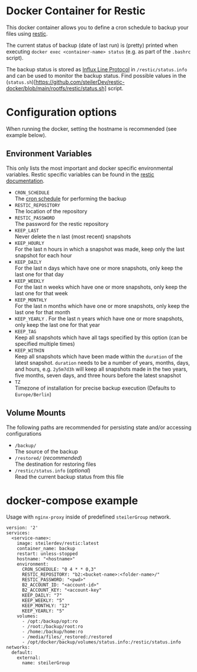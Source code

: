 # Docker Container for Restic
This docker container allows you to define a cron schedule to backup your files using [restic](https://github.com/restic/restic).

The current status of backup (date of last run) is (pretty) printed when executing `docker exec <container-name> status` (e.g. as part of the `.bashrc` script).

The backup status is stored as [Influx Line Protocol](https://docs.influxdata.com/influxdb/latest/reference/syntax/line-protocol/) in `/restic/status.info` and can be used to monitor the backup status. Find possible values in the (`status.sh`)[https://github.com/steilerDev/restic-docker/blob/main/rootfs/restic/status.sh] script.

# Configuration options
When running the docker, setting the hostname is recommended (see example below).

## Environment Variables
This only lists the most important and docker specific environmental variables. Restic specific variables can be found in the [restic documentation](https://restic.readthedocs.io/en/stable/manual_rest.html).

  - `CRON_SCHEDULE`  
    The [cron schedule](https://crontab.guru) for performing the backup
  - `RESTIC_REPOSITORY`  
    The location of the repository
  - `RESTIC_PASSWORD`  
    The password for the restic repository
  - `KEEP_LAST`  
    Never delete the n last (most recent) snapshots
  - `KEEP_HOURLY`  
    For the last n hours in which a snapshot was made, keep only the last snapshot for each hour
  - `KEEP_DAILY`  
    For the last n days which have one or more snapshots, only keep the last one for that day
  - `KEEP_WEEKLY`  
    For the last n weeks which have one or more snapshots, only keep the last one for that week
  - `KEEP_MONTHLY`  
    For the last n months which have one or more snapshots, only keep the last one for that month
  - `KEEP_YEARLY` . 
    For the last n years which have one or more snapshots, only keep the last one for that year
  - `KEEP_TAG`  
    Keep all snapshots which have all tags specified by this option (can be specified multiple times)
  - `KEEP_WITHIN`  
    Keep all snapshots which have been made within the `duration` of the latest snapshot. `duration` needs to be a number of years, months, days, and hours, e.g. `2y5m7d3h` will keep all snapshots made in the two years, five months, seven days, and three hours before the latest snapshot
  - `TZ`  
    Timezone of installation for precise backup execution (Defaults to `Europe/Berlin`)


## Volume Mounts
The following paths are recommended for persisting state and/or accessing configurations

 - `/backup/`  
    The source of the backup
 - `/restored/` (*recommended*)  
    The destination for restoring files
 - `/restic/status.info` (*optional*)  
    Read the current backup status from this file

# docker-compose example
Usage with `nginx-proxy` inside of predefined `steilerGroup` network.

```
version: '2'
services:
  <service-name>:
    image: steilerdev/restic:latest
    container_name: backup
    restart: unless-stopped
    hostname: "<hostname>"
    environment:
      CRON_SCHEDULE: "0 4 * * 0,3"
      RESTIC_REPOSITORY: "b2:<bucket-name>:<folder-name>/"
      RESTIC_PASSWORD: "<pwd>"
      B2_ACCOUNT_ID: "<account-id>"
      B2_ACCOUNT_KEY: "<account-key"
      KEEP_DAILY: "7"
      KEEP_WEEKLY: "5"
      KEEP_MONTHLY: "12"
      KEEP_YEARLY: "5"
    volumes:
      - /opt:/backup/opt:ro
      - /root:/backup/root:ro
      - /home:/backup/home:ro
      - /media/files/_restored:/restored
      - /opt/docker/backup/volumes/status.info:/restic/status.info
networks:
  default:
    external:
      name: steilerGroup
```